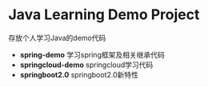 # Java Learning Demo Project
存放个人学习Java的demo代码

* **spring-demo**    学习spring框架及相关继承代码
* **springcloud-demo**    springcloud学习代码
* **springboot2.0**    springboot2.0新特性  

